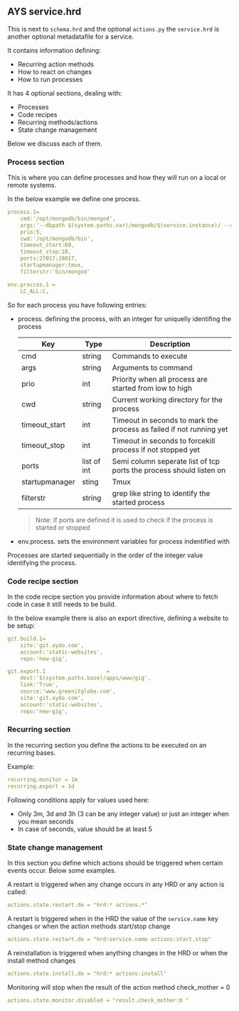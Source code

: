 ## AYS service.hrd

This is next to `schema.hrd` and the optional `actions.py` the `service.hrd` is another optional metadatafile for a service.

It contains information defining:
- Recurring action methods
- How to react on changes
- How to run processes

It has 4 optional sections, dealing with:
- Processes
- Code recipes
- Recurring methods/actions
- State change management

Below we discuss each of them.


### Process section

This is where you can define processes and how they will run on a local or remote systems.

In the below example we define one process.

```yaml
process.1=
    cmd:'/opt/mongodb/bin/mongod',
    args:'--dbpath $(system.paths.var)/mongodb/$(service.instance)/ --smallfiles --rest --httpinterface',
    prio:5,
    cwd:'/opt/mongodb/bin',
    timeout_start:60,
    timeout_stop:10,
    ports:27017;28017,
    startupmanager:tmux,
    filterstr:'bin/mongod'

env.procces.1 =
    LC_ALL:C,
```

So for each process you have following entries:
- process.<integer-value> defining the process, with an integer for uniquelly identifing the process

  | Key | Type | Description |
  |-----|------|-------------|
  |cmd  | string| Commands to execute |
  |args | string | Arguments to command |
  |prio | int | Priority when all process are started from low to high |
  |cwd  | string | Current working directory for the process |
  |timeout_start| int | Timeout in seconds to mark the process as failed if not running yet |
  |timeout_stop| int | Timeout in seconds to forcekill process if not stopped yet |
  |ports| list of int| Semi column seperate list of tcp ports the process should listen on |
  |startupmanager| sting | Tmux|
  |filterstr| string| grep like string to identify the started process |
  
  > Note: If ports are defined it is used to check if the process is started or stopped

- env.process.<integer-value>  sets the environment variables for process indentified with <interger-value>

Processes are started sequentially in the order of the integer value identifying the process.


### Code recipe section

In the code recipe section you provide information about where to fetch code in case it still needs to be build.

In the below example there is also an export directive, defining a website to be setup:

```yaml
git.build.1=
    site:'git.aydo.com',
    account:'static-websites',
    repo:'new-gig',

git.export.1                   =
    dest:'$(system.paths.base)/apps/www/gig',
    link:'True',
    source:'www.greenitglobe.com',
    site:'git.aydo.com',
    account:'static-websites',
    repo:'new-gig',
```

### Recurring section

In the recurring section you define the actions to be executed on an recurring bases.

Example:

```yaml
recurring.monitor = 1m
recurring.export = 1d
```

Following conditions apply for values used here: 
- Only 3m, 3d and 3h (3 can be any integer value) or just an integer when you mean seconds
- In case of seconds, value should be at least 5


### State change management

In this section you define which actions should be triggered when certain events occur. Below some examples.

A restart is triggered when any change occurs in any HRD or any action is called:
```yaml
actions.state.restart.do = "hrd:* actions.*"
```

A restart is triggered when in the HRD the value of the `service.name` key changes or when the action methods start/stop change
```yaml
actions.state.restart.do = "hrd:service.name actions:start,stop"
```

A reinstallation is triggered when anything changes in the HRD or when the install method changes
```yaml
actions.state.install.do = "hrd:* actions:install"
```

Monitoring will stop when the result of the action method check_mother = 0
```yaml
actions.state.monitor.disabled = "result.check_mother:0 "
```